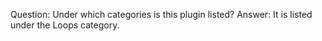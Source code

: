 Question: Under which categories is this plugin listed?
Answer: It is listed under the Loops category.
